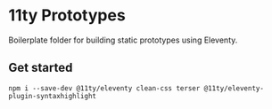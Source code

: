 # 11ty Prototypes
Boilerplate folder for building static prototypes using Eleventy.

## Get started

```
npm i --save-dev @11ty/eleventy clean-css terser @11ty/eleventy-plugin-syntaxhighlight
```